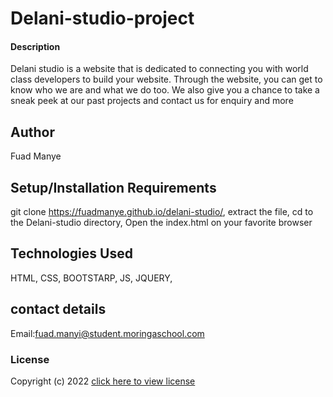 # Delani-studio-project
#### Description
Delani studio is a website that is dedicated to connecting you with world class developers to build your website. Through the website, you can get to know who we are and what we do too. We also give you a chance to take a sneak peek at our past projects and contact us for enquiry and more
## Author
Fuad Manye
## Setup/Installation Requirements
git clone https://fuadmanye.github.io/delani-studio/,
 extract the file,
 cd to the Delani-studio directory,
 Open the index.html on your favorite browser
## Technologies Used
 HTML,
CSS,
BOOTSTARP,
JS,
JQUERY,
## contact details
Email:fuad.manyi@student.moringaschool.com
### License
Copyright (c) 2022 [click here to view license](LICENSE)

